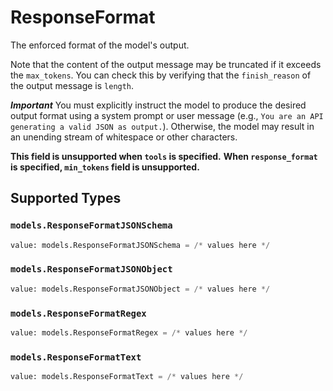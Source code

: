 # ResponseFormat

The enforced format of the model's output.

Note that the content of the output message may be truncated if it exceeds the `max_tokens`.
You can check this by verifying that the `finish_reason` of the output message is `length`.

***Important***
You must explicitly instruct the model to produce the desired output format using a system prompt or user message (e.g., `You are an API generating a valid JSON as output.`).
Otherwise, the model may result in an unending stream of whitespace or other characters.

**This field is unsupported when `tools` is specified.**
**When `response_format` is specified, `min_tokens` field is unsupported.**



## Supported Types

### `models.ResponseFormatJSONSchema`

```python
value: models.ResponseFormatJSONSchema = /* values here */
```

### `models.ResponseFormatJSONObject`

```python
value: models.ResponseFormatJSONObject = /* values here */
```

### `models.ResponseFormatRegex`

```python
value: models.ResponseFormatRegex = /* values here */
```

### `models.ResponseFormatText`

```python
value: models.ResponseFormatText = /* values here */
```

